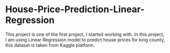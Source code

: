 # House-Price-Prediction-Linear-Regression
This project is one of the first project, I started working with. In this project, I am using Linear Regression model to predict house prices for king county, this dataset is taken from Kaggle platform.
